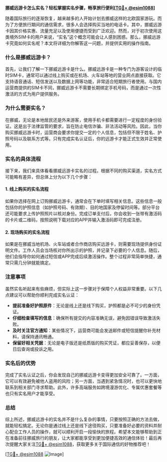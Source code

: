 **挪威远游卡怎么实名？轻松掌握实名步骤，畅享旅行便利[[TG💪+ @esim1088](https://t.me/s/esim1088)]**

随着国际旅行的逐渐恢复，越来越多的人开始计划去挪威这样的北欧国家游玩。而为了方便旅行期间的通信需求，很多人会选择购买当地的电话卡。其中，挪威远游卡因其价格实惠、流量充足以及使用便捷而受到广泛欢迎。然而，对于初次使用这类境外SIM卡的用户来说，“实名”这个概念可能会让人感到困惑。那么，挪威远游卡究竟如何实名呢？本文将详细为你解答这一问题，并提供实用的操作指南。

### 什么是挪威远游卡？

首先，让我们了解一下挪威远游卡是什么。挪威远游卡是一种专门为游客设计的临时SIM卡，通常可以通过线上购买或在机场、火车站等地的营业网点直接获取。它支持语音通话、短信发送以及数据上网等功能，非常适合短期旅行者使用。与国内运营商提供的SIM卡不同，挪威远游卡不需要长期绑定手机号码，而是通过一次性激活的方式为用户提供服务。

### 为什么需要实名？

在挪威，无论是本地居民还是外来游客，使用手机卡都需要进行一定程度的身份验证。这是出于法律监管的要求，旨在防止电信诈骗、非法活动等风险。因此，当你购买挪威远游卡时，运营商会要求你提交一定的个人信息，包括但不限于姓名、护照号码以及联系方式等。只有完成实名认证后，你的远游卡才能正式生效并正常使用。

### 实名的具体流程

接下来，我们来具体看看挪威远游卡实名的过程。根据不同的购买渠道，实名方式可能略有差异，但总体上分为以下几个步骤：

#### 1. 线上购买的实名流程

如果你选择在网上订购挪威远游卡，通常会在下单时填写相关信息。这些信息一般包括你的护照信息（如护照号码、有效期）、目的地国家及停留时间等。部分平台还可能要求上传护照照片以核对身份。完成订单支付后，你会收到一张带有激活码的卡片或二维码，按照说明下载对应的APP并输入激活码即可完成注册。

#### 2. 现场购买的实名流程

如果是在挪威当地机场、火车站或者合作商店购买远游卡，则需要现场提供身份证明文件。工作人员会当场核对你所出示的护照，并记录下必要的个人信息。随后，他们会指导你如何通过短信或APP完成后续激活操作。整个过程非常简单快捷，通常只需几分钟就能搞定。

### 注意事项

虽然实名听起来有些麻烦，但实际上这一步骤对于保障个人权益非常重要。以下几点建议可以帮助你顺利完成实名认证：

- **提前准备好护照原件**：无论是线上还是线下购买，护照都是必不可少的身份凭证。
- **仔细检查填写的信息**：确保所有提交的内容准确无误，避免因错误导致激活失败。
- **及时关注官方通知**：某些情况下，运营商可能会发送邮件或短信提醒你补充材料，请保持通讯畅通。
- **保留好相关凭据**：无论是电子版还是纸质版的购买凭证，都应妥善保存，以便日后查询或投诉之用。

### 实名后的优势

完成了实名认证之后，你会发现自己的挪威远游卡变得更加安全可靠了。一方面，它可以有效避免被他人盗用的风险；另一方面，当遇到紧急情况时，也可以更快地联系到相关部门寻求帮助。此外，许多高端服务如跨境漫游优化、专属优惠套餐等也只有实名用户才能享受。

### 总结

综上所述，挪威远游卡的实名并不是什么复杂的事情，只要按照正确的方法去做，就能轻松搞定。无论你是通过线上还是线下途径购买，只要准备好必要的资料并耐心配合工作人员的操作，就可以顺利开启一段愉快的旅程。希望本文能够帮助到正在准备前往挪威旅行的朋友，让大家都能享受到更加便捷高效的通信体验！最后再次提醒大家关注[TG💪+ @esim1088](https://t.me/s/esim1088)，获取更多关于国际通信的好物推荐吧！

[[TG💪+ @esim1088](https://t.me/s/esim1088) ![Image](https://i.postimg.cc/4NQfJmqS/Snipaste-2025-05-13-00-14-12.png)]